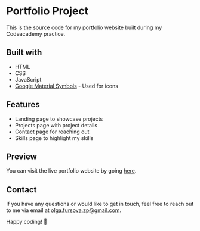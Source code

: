 # Portfolio Project

This is the source code for my portfolio website built during my Codeacademy practice.

## Built with

* HTML
* CSS
* JavaScript
* [Google Material Symbols](https://fonts.google.com/icons) - Used for icons

## Features

* Landing page to showcase projects
* Projects page with project details
* Contact page for reaching out
* Skills page to highlight my skills

## Preview

You can visit the live portfolio website by going [here](https://github.com/OFursova/codeacademy-portfolio-project).

## Contact

If you have any questions or would like to get in touch, feel free to reach out to me via email at olga.fursova.zp@gmail.com.

Happy coding! :rocket:
